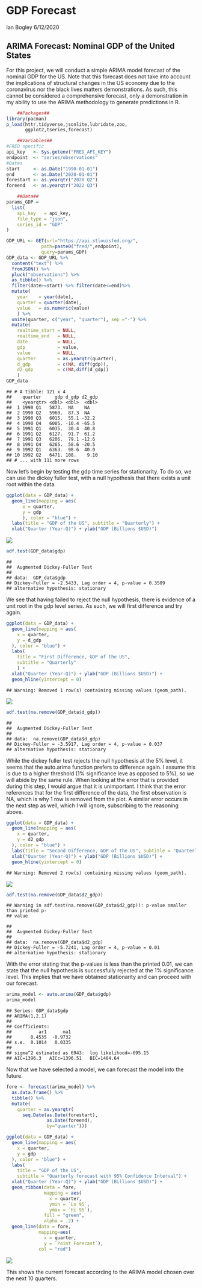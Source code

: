 GDP Forecast
================
Ian Bogley
6/12/2020

## ARIMA Forecast: Nominal GDP of the United States

For this project, we will conduct a simple ARIMA model forecast of the
nominal GDP for the US. Note that this forecast does not take into
account the implications of structural changes in the US economy due to
the coronavirus nor the black lives matters demonstrations. As such,
this cannot be considered a comprehensive forecast, only a demonstration
in my ability to use the ARIMA methodology to generate predictions in R.

``` r
    ##Packages##
library(pacman)
p_load(httr,tidyverse,jsonlite,lubridate,zoo,
       ggplot2,tseries,forecast)

    ##Variables##
#FRED specific
api_key   <- Sys.getenv("FRED_API_KEY")
endpoint  <- "series/observations"
#Dates
start     <- as.Date("1990-01-01") 
end       <- as.Date("2020-01-01")
forestart <- as.yearqtr("2020 Q2")
foreend   <- as.yearqtr("2022 Q3")

    ##Data##
params_GDP =
  list(
    api_key   = api_key,
    file_type = "json",
    series_id = "GDP"
)

GDP_URL <- GET(url="https://api.stlouisfed.org/",
             path=paste0("fred/",endpoint),
             query=params_GDP)
GDP_data <- GDP_URL %>%
  content("text") %>%
  fromJSON() %>%
  pluck("observations") %>%
  as_tibble() %>%
  filter(date>=start) %>% filter(date<=end)%>%
  mutate(
    year    = year(date),
    quarter = quarter(date),
    value   = as.numeric(value)
    ) %>%
  unite(quarter, c("year", "quarter"), sep ="-") %>%
  mutate(
    realtime_start = NULL,
    realtime_end   = NULL,
    date           = NULL,
    gdp            = value,
    value          = NULL,
    quarter        = as.yearqtr(quarter),
    d_gdp          = c(NA, diff(gdp)),
    d2_gdp         = c(NA,diff(d_gdp))
    )
GDP_data
```

    ## # A tibble: 121 x 4
    ##    quarter     gdp d_gdp d2_gdp
    ##    <yearqtr> <dbl> <dbl>  <dbl>
    ##  1 1990 Q1   5873.  NA    NA   
    ##  2 1990 Q2   5960.  87.3  NA   
    ##  3 1990 Q3   6015.  55.1 -32.2 
    ##  4 1990 Q4   6005. -10.4 -65.5 
    ##  5 1991 Q1   6035.  30.4  40.8 
    ##  6 1991 Q2   6127.  91.7  61.2 
    ##  7 1991 Q3   6206.  79.1 -12.6 
    ##  8 1991 Q4   6265.  58.6 -20.5 
    ##  9 1992 Q1   6363.  98.6  40.0 
    ## 10 1992 Q2   6471. 108.    9.10
    ## # ... with 111 more rows

Now let’s begin by testing the gdp time series for stationarity. To do
so, we can use the dickey fuller test, with a null hypothesis that there
exists a unit root within the data.

``` r
ggplot(data = GDP_data) +
  geom_line(mapping = aes(
      x = quarter,
      y = gdp
      ), color = "blue") +
  labs(title = "GDP of the US", subtitle = "Quarterly") +
  xlab("Quarter (Year-Q)") + ylab("GDP (Billions $USD)")
```

![](arima_forecast_files/figure-gfm/level-1.png)<!-- -->

``` r
adf.test(GDP_data$gdp)
```

    ## 
    ##  Augmented Dickey-Fuller Test
    ## 
    ## data:  GDP_data$gdp
    ## Dickey-Fuller = -2.5433, Lag order = 4, p-value = 0.3509
    ## alternative hypothesis: stationary

We see that having failed to reject the null hypothesis, there is
evidence of a unit root in the gdp level series. As such, we will first
difference and try again.

``` r
ggplot(data = GDP_data) +
  geom_line(mapping = aes(
    x = quarter,
    y = d_gdp
  ), color = "blue") +
  labs(
    title = "First Difference, GDP of the US", 
    subtitle = "Quarterly"
    ) +
  xlab("Quarter (Year-Q)") + ylab("GDP (Billions $USD)") +
  geom_hline(yintercept = 0)
```

    ## Warning: Removed 1 row(s) containing missing values (geom_path).

![](arima_forecast_files/figure-gfm/diff1-1.png)<!-- -->

``` r
adf.test(na.remove(GDP_data$d_gdp))
```

    ## 
    ##  Augmented Dickey-Fuller Test
    ## 
    ## data:  na.remove(GDP_data$d_gdp)
    ## Dickey-Fuller = -3.5917, Lag order = 4, p-value = 0.037
    ## alternative hypothesis: stationary

While the dickey fuller test rejects the null hypothesis at the 5%
level, it seems that the auto.arima function prefers to difference
again. I assume this is due to a higher threshold (1% significance leve
as opposed to 5%), so we will abide by the same rule. When looking at
the error that is provided during this step, I would argue that it is
unimportant. I think that the error references that for the first
difference of the data, the first observation is NA, which is why 1 row
is removed from the plot. A similar error occurs in the next step as
well, which I will ignore, subscribing to the reasoning above.

``` r
ggplot(data = GDP_data) +
  geom_line(mapping = aes(
    x = quarter,
    y = d2_gdp
  ), color = "blue") +
  labs(title = "Second Difference, GDP of the US", subtitle = "Quarterly") +
  xlab("Quarter (Year-Q)") + ylab("GDP (Billions $USD)") +
  geom_hline(yintercept = 0)
```

    ## Warning: Removed 2 row(s) containing missing values (geom_path).

![](arima_forecast_files/figure-gfm/diff2-1.png)<!-- -->

``` r
adf.test(na.remove(GDP_data$d2_gdp))
```

    ## Warning in adf.test(na.remove(GDP_data$d2_gdp)): p-value smaller than printed p-
    ## value

    ## 
    ##  Augmented Dickey-Fuller Test
    ## 
    ## data:  na.remove(GDP_data$d2_gdp)
    ## Dickey-Fuller = -5.7241, Lag order = 4, p-value = 0.01
    ## alternative hypothesis: stationary

With the error stating that the p-values is less than the printed 0.01,
we can state that the null hypothesis is successfully rejected at the 1%
significance level. This implies that we have obtained stationarity and
can proceed with our forecast.

``` r
arima_model <- auto.arima(GDP_data$gdp)
arima_model
```

    ## Series: GDP_data$gdp 
    ## ARIMA(1,2,1) 
    ## 
    ## Coefficients:
    ##          ar1      ma1
    ##       0.4535  -0.9732
    ## s.e.  0.1014   0.0335
    ## 
    ## sigma^2 estimated as 6943:  log likelihood=-695.15
    ## AIC=1396.3   AICc=1396.51   BIC=1404.64

Now that we have selected a model, we can forecast the model into the
future.

``` r
fore <- forecast(arima_model) %>%
  as.data.frame() %>%
  tibble() %>%
  mutate(
    quarter = as.yearqtr(
      seq.Date(as.Date(forestart),
               as.Date(foreend),
               by="quarter")))

ggplot(data = GDP_data) +
  geom_line(mapping = aes(
    x = quarter,
    y = gdp
  ), color = "blue") +
  labs(
    title = "GDP of the US",
    subtitle = "Quarterly forecast with 95% Confidence Interval") +
  xlab("Quarter (Year-Q)") + ylab("GDP (Billions $USD)") +
  geom_ribbon(data = fore, 
              mapping = aes(
                x = quarter,
                ymin = `Lo 95`,
                ymax = `Hi 95`), 
              fill = "green", 
              alpha = .2) +
  geom_line(data = fore, 
            mapping=aes(
              x = quarter,
              y = `Point Forecast`), 
            col = "red")
```

![](arima_forecast_files/figure-gfm/fore-1.png)<!-- -->

This shows the current forecast according to the ARIMA model chosen over
the next 10 quarters.
